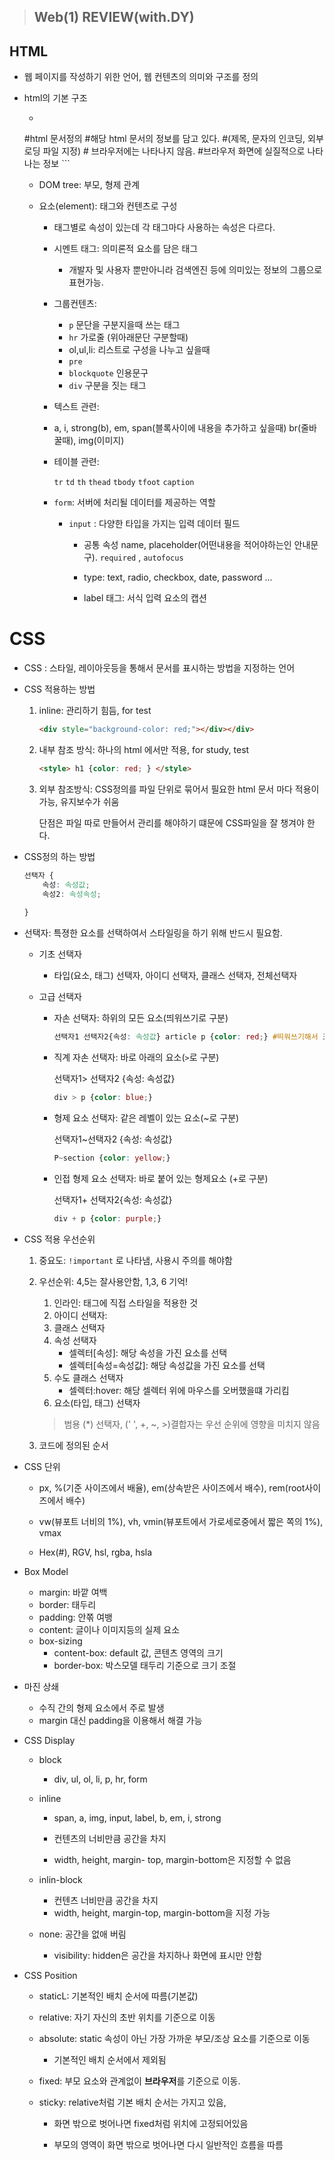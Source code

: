 > ## **Web(1)** REVIEW(with.DY) 

## HTML

- 웹 페이지를 작성하기 위한 언어, 웹 컨텐츠의 의미와 구조를 정의

- html의 기본 구조

  -  ```html
    <!--DOCTYPE html--> #html 문서정의
    <html>
      <head> </head> #해당 html 문서의 정보를 담고 있다.
        			 #(제목, 문자의 인코딩, 외부 로딩 파일 지정)
        			 # 브라우저에는 나타나지 않음.
      <body> </body> #브라우저 화면에 실질적으로 나타나는 정보
    </html>
     ```

  -  DOM  tree: 부모, 형제 관계

  - 요소(element): 태그와 컨텐츠로 구성

    - 태그별로 속성이 있는데 각 태그마다 사용하는 속성은 다르다.
    - 시멘트 태그: 의미론적 요소를 담은 태그
      - 개발자 및 사용자 뿐만아니라 검색엔진 등에 의미있는 정보의 그룹으로 표현가능.

    - 그룹컨텐츠:
      - `p` 문단을 구분지을때 쓰는 태그
      - `hr` 가로줄 (위아래문단 구분할때)
      - ol,ul,li: 리스트로 구성을 나누고 싶을때
      - `pre`
      - `blockquote` 인용문구
      - `div` 구분을 짓는 태그  

    - 텍스트 관련:
    - a, i, strong(b), em, span(블록사이에 내용을 추가하고 싶을때) br(줄바꿀때), img(이미지)

    - 테이블 관련:

      `tr` `td` `th`  `thead` `tbody` `tfoot` `caption` 

    - `form`: 서버에 처리될 데이터를 제공하는 역할

      - `input` : 다양한 타입을 가지는 입력 데이터 필드

        - 공통 속성 name, placeholder(어떤내용을 적어야하는인 안내문구). `required` , `autofocus`

        - type: text, radio, checkbox, date, password ...
        - label 태그: 서식 입력 요소의 캡션

# **CSS**

- CSS : 스타일, 레이아웃등을 통해서 문서를 표시하는 방법을 지정하는 언어

- CSS 적용하는 방법

  1. inline: 관리하기 힘듬, for test

     ```html
     <div style="background-color: red;"></div></div>
     ```

   2. 내부 참조 방식: 하나의 html 에서만 적용, for study, test

      ```html
      <style> h1 {color: red; } </style>
      ```

  3. 외부 참조방식: CSS정의를 파일 단위로 묶어서 필요한 html 문서 마다 적용이 가능, 유지보수가 쉬움

     단점은 파일 따로 만들어서 관리를 해야하기 떄문에 CSS파일을 잘 챙겨야 한다.

- CSS정의 하는 방법

  ```css
  선택자 {
      속성: 속성값;
      속성2: 속성속성;
      
  }
  ```

- 선택자: 특졍한 요소를 선택하여서 스타일링을 하기 위해 반드시 필요함.

  - 기초 선택자
    - 타입(요소, 태그) 선택자, 아이디 선택자, 클래스 선택자, 전체선택자

  - 고급 선택자

    - 자손 선택자: 하위의 모든 요소(띄워쓰기로 구분)

      ```css
      선택자1 선택자2{속성: 속성값} article p {color: red;} #띄워쓰기해서 표시
      ```

    - 직계 자손 선택자: 바로 아래의 요소(`>`로 구분)

      선택자1> 선택자2 {속성: 속성값}

      ```css
      div > p {color: blue;}
      ```

    - 형제 요소 선택자: 같은 레벨이 있는 요소(~로 구분)

      선택자1~선택자2 {속성: 속성값}

      ```css
      P~section {color: yellow;}
      ```

      

    - 인접 형제 요소 선택자: 바로 붙어 있는 형제요소 (+로 구분)

      선택자1+ 선택자2{속성: 속성값}

      ```css
      div + p {color: purple;}
      ```

      

- CSS 적용 우선순위

  1. 중요도: `!important` 로 나타냄, 사용시 주의를 해야함

  2. 우선순위: 4,5는 잘사용안함, 1,3, 6 기억!

     1. 인라인: 태그에 직접 스타일을 적용한 것
     2. 아이디 선택자: 
     3. 클래스 선택자
     4. 속성 선택자
        - 셀렉터[속성]: 해당 속성을 가진 요소를 선택
        - 셀렉터[속성=속성값]: 해당 속성값을 가진 요소를 선택
     5. 수도 클래스 선택자
        - 셀렉터:hover: 해당 셀렉터 위에 마우스를 오버했을떄 가리킴
     6. 요소(타입, 태그) 선택자

     > 범용 (*) 선택자, (' ', +, ~, >)결합자는 우선 순위에 영향을 미치지 않음

  3. 코드에 정의된 순서

- CSS 단위

  - px, %(기준 사이즈에서 배율), em(상속받은 사이즈에서 배수), rem(root사이즈에서 배수)

  - vw(뷰포트 너비의 1%), vh, vmin(뷰포트에서 가로세로중에서 짧은 쪽의 1%), vmax
  - Hex(#), RGV, hsl, rgba, hsla

- Box Model
  - margin: 바깥 여백
  - border: 태두리
  - padding: 안쪾 여뱅
  - content: 글이나 이미지등의 실제 요소
  - box-sizing
    - content-box: default 값, 콘텐츠 영역의 크기
    - border-box: 박스모델 태두리 기준으로 크기 조절

- 마진 상쇄
  - 수직 간의 형제 요소에서 주로 발생
  - margin 대신 padding을 이용해서 해결 가능

- CSS Display

  - block
    - div, ul, ol, li, p, hr, form

  - inline

    - span, a, img, input, label, b, em, i, strong

    - 컨텐츠의 너비만큼 공간을 차지
    - width, height, margin- top, margin-bottom은 지정할 수 없음

  - inlin-block

    - 컨텐츠 너비만큼 공간을 차지
    - width, height, margin-top, margin-bottom을 지정 가능

  - none: 공간을 없애 버림
    - visibility: hidden은 공간을 차지하나 화면에 표시만 안함

- CSS Position

  - staticL: 기본적인 배치 순서에 따름(기본값)

  - relative: 자기 자신의 초반 위치를 기준으로 이동

  - absolute: static 속성이 아닌 가장 가까운 부모/조상 요소를 기준으로 이동

    - 기본적인 배치 순서에서 제외됨

  - fixed: 부모 요소와 관계없이 **브라우저**를 기준으로 이동.

  - sticky: relative처럼 기본 배치 순서는 가지고 있음, 

    - 화면 밖으로 벗어나면 fixed처럼 위치에 고정되어있음

    - 부모의 영역이 화면 밖으로 벗어나면 다시 일반적인 흐름을 따름